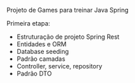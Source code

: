 Projeto de Games para treinar Java Spring

Primeira etapa:
- Estruturação de projeto Spring Rest
- Entidades e ORM
- Database seeding
- Padrão camadas
- Controller, service, repository
- Padrão DTO

